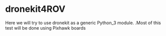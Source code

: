 # dronekit4ROV
Here we will try to use dronekit as a generic Python_3 module.
.Most of this test will be done using Pixhawk boards
